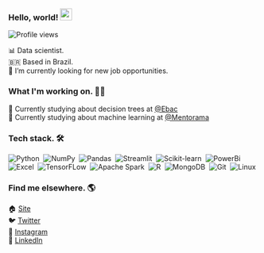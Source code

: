 
### Hello, world! <img src="https://raw.githubusercontent.com/kaueMarques/kaueMarques/master/hi.gif" width="24px">
<p align="left"> <img src="https://komarev.com/ghpvc/?username=jerryaugusto&color=9580FF&style=flat" alt="Profile views" /> </p>

📊 Data scientist. <br>
🇧🇷 Based in Brazil. <br>
🔭 I’m currently looking for new job opportunities. <br>

### What I'm working on. 👨‍💻

<!-- 🙋 Currently building my personal website - [jerryaugusto.com](https://jerryaugusto.com) <br> -->
🌳 Currently studying about decision trees at [@Ebac](https://ebaconline.com.br) <br>
🧠 Currently studying about machine learning at [@Mentorama](https://mentorama.com.br)


### Tech stack. 🛠

![Python](https://img.shields.io/badge/-Python-22212C?style=flat&logo=python&logoColor=FFFF80)&nbsp;
![NumPy](https://img.shields.io/badge/-NumPy-22212C?style=flat&logo=numpy&logoColor=9580FF)&nbsp;
![Pandas](https://img.shields.io/badge/-Pandas-22212C?style=flat&logo=pandas&logoColor=F8F8F2)&nbsp;
![Streamlit](https://img.shields.io/badge/-Streamlit-22212C?style=flat&logo=streamlit&logoColor=FF9580)&nbsp;
![Scikit-learn](https://img.shields.io/badge/-Scikitlearn-22212C?style=flat&logo=scikit-learn&logoColor=FFCA80)&nbsp;
![PowerBi](https://img.shields.io/badge/-PowerBi-22212C?style=flat&logo=powerbi&logoColor=FFFF80)&nbsp;<br>
![Excel](https://img.shields.io/badge/-Excel-22212C?style=flat&logo=microsoftexcel&logoColor=8AFF80)&nbsp;
![TensorFLow](https://img.shields.io/badge/-TensorFLow-22212C?style=flat&logo=tensorflow&logoColor=FFCA80)&nbsp;
![Apache Spark](https://img.shields.io/badge/-Apache%20Spark-22212C?style=flat&logo=apachespark&logoColor=FFCA80)&nbsp;
![R](https://img.shields.io/badge/-R-22212C?style=flat&logo=r&logoColor=9580FF)&nbsp;
![MongoDB](https://img.shields.io/badge/-MongoDB-22212C?style=flat&logo=mongodb&logoColor=8AFF80)&nbsp;
![Git](https://img.shields.io/badge/-Git-22212C?style=flat&logo=git&logoColor=FFCA80)&nbsp;
![Linux](https://img.shields.io/badge/-Linux-22212C?style=flat&logo=linux&logoColor=FFCA80)&nbsp;


### Find me elsewhere. 🌎

🏠 [Site](https://jerryaugusto.com) <br>
🐦 [Twitter](https://twitter.com/jerryaugustods) <br>
📸 [Instagram](https://instagram.com/jerryaugustods) <br>
💼 [LinkedIn](https://www.linkedin.com/in/jerryaugustods) <br>

